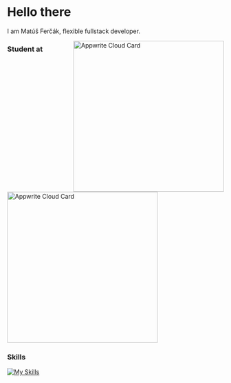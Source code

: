 # Hello there
I am Matúš Ferčák, flexible fullstack developer. 


<a href="https://cloud.appwrite.io/card/639269288af2f9f87a44">
	<img width="350" src="https://cloud.appwrite.io/v1/cards/cloud?userId=639269288af2f9f87a44" alt="Appwrite Cloud Card" align="right"/>
</a>

### Student at

<a href="https://cloud.appwrite.io/card/639269288af2f9f87a44">
	<img width="350" src="https://cloud.appwrite.io/v1/cards/cloud?userId=639269288af2f9f87a44" alt="Appwrite Cloud Card" />
</a>

### Skills
[![My Skills](https://skillicons.dev/icons?i=appwrite,html,css,sass,js,ts,svelte,deno,mysql,docker,git&perline=11)](https://www.linkedin.com/in/matúš-ferčák-4ba51a212)
